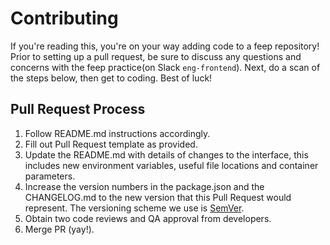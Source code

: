# Contributing

If you're reading this, you're on your way adding code to a feep repository! Prior to setting up a
pull request, be sure to discuss any questions and concerns with the feep practice(on Slack `eng-frontend`).
Next, do a scan of the steps below, then get to coding. Best of luck!

## Pull Request Process

1. Follow README.md instructions accordingly.
2. Fill out Pull Request template as provided.
3. Update the README.md with details of changes to the interface, this includes new environment 
   variables, useful file locations and container parameters.
4. Increase the version numbers in the package.json and the CHANGELOG.md to the new version that this
   Pull Request would represent. The versioning scheme we use is [SemVer](http://semver.org/).
5. Obtain two code reviews and QA approval from developers.
6. Merge PR (yay!).
